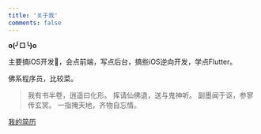 ```yaml
---
title: '关于我'
comments: false
---
```


**o(╯□╰)o**

主要搞iOS开发，会点前端，写点后台，搞些iOS逆向开发，学点Flutter。

佛系程序员，比较菜。

> 我有书半卷，逍遥曰化形。 
> 挥请仙佛退，送与鬼神听。 
> 副墨闻于讴，参寥传玄冥。 
> 一指掩天地，齐物自忘情。 


<!-- ![](/images/image.jpg) -->

[我的简历](/about/me.html)